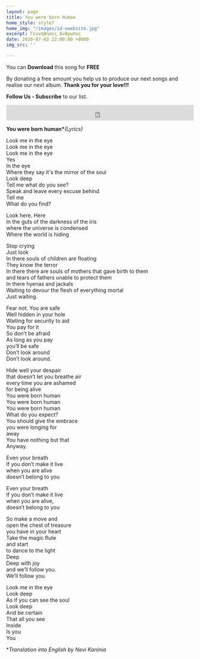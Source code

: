 ```yaml
---
layout: page
title: You were born Human
home_style: style7
home_img: "/images/id-owebsite.jpg"
excerpt: Γεννήθηκες Άνθρωπος
date: 2020-07-03 22:00:00 +0000
img_src: ''

---
```

You can **Download** this song for **FREE**

By donating a free amount you help us to produce our next songs and realise our next album. **Thank you for your love!!!**

**Follow Us - Subscribe** to our list.

<iframe style="border: 0; width: 100%; height: 42px;" src="https://bandcamp.com/EmbeddedPlayer/album=2634321029/size=small/bgcol=ffffff/linkcol=0687f5/track=3328412059/transparent=true/" seamless><a href="http://imperfectid.bandcamp.com/album/imperfect-id">Imperfect ID by Imperfect ID</a></iframe>

__You were born human*___(Lyrics)_

Look me in the eye  
Look me in the eye  
Look me in the eye  
Yes  
In the eye  
Where they say it's the mirror of the soul  
Look deep  
Tell me what do you see?  
Speak and leave every excuse behind  
Tell me  
What do you find?

Look here. Here  
In the guts of the darkness of the iris  
where the universe is condensed  
Where the world is hiding

Stop crying  
Just look  
In there souls of children are floating  
They know the terror  
In there there are souls of mothers that gave birth to them  
and tears of fathers unable to protect them  
In there hyenas and jackals  
Waiting to devour the flesh of everything mortal  
Just waiting.

Fear not. You are safe  
Well hidden in your hole  
Waiting for security to aid  
You pay for it  
So don’t be afraid  
As long as you pay  
you’ll be safe  
Don’t look around  
Don’t look around.

Hide well your despair  
that doesn’t let you breathe air  
every time you are ashamed  
for being alive  
You were born human  
You were born human  
You were born human  
What do you expect?  
You should give the embrace  
you were longing for  
away  
You have nothing but that  
Anyway.

Even your breath  
If you don’t make it live  
when you are alive  
doesn’t belong to you

Even your breath  
If you don’t make it live  
when you are alive,  
doesn’t belong to you

So make a move and  
open the chest of treasure  
you have in your heart  
Take the magic flute  
and start  
to dance to the light  
Deep  
Deep with joy  
and we’ll follow you.  
We’ll follow you.

Look me in the eye  
Look deep  
As if you can see the soul  
Look deep  
And be certain  
That all you see  
Inside  
Is you  
You

\*_Translation into English by Nevi Kaninia_